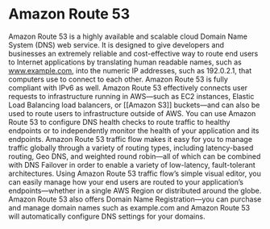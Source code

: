 # Amazon Route 53
Amazon Route 53 is a highly available and scalable cloud Domain Name System (DNS) web service. It
is designed to give developers and businesses an extremely reliable and cost-effective way to route end users to Internet applications by translating human readable names, such as www.example.com, into the
numeric IP addresses, such as 192.0.2.1, that computers use to connect to each other. Amazon Route 53
is fully compliant with IPv6 as well.
Amazon Route 53 effectively connects user requests to infrastructure running in AWS—such as EC2
instances, Elastic Load Balancing load balancers, or [[Amazon S3]] buckets—and can also be used to route
users to infrastructure outside of AWS. You can use Amazon Route 53 to configure DNS health checks
to route traffic to healthy endpoints or to independently monitor the health of your application and
its endpoints. Amazon Route 53 traffic flow makes it easy for you to manage traffic globally through
a variety of routing types, including latency-based routing, Geo DNS, and weighted round robin—all
of which can be combined with DNS Failover in order to enable a variety of low-latency, fault-tolerant
architectures. Using Amazon Route 53 traffic flow’s simple visual editor, you can easily manage how your
end users are routed to your application’s endpoints—whether in a single AWS Region or distributed
around the globe. Amazon Route 53 also offers Domain Name Registration—you can purchase and
manage domain names such as example.com and Amazon Route 53 will automatically configure DNS
settings for your domains.
